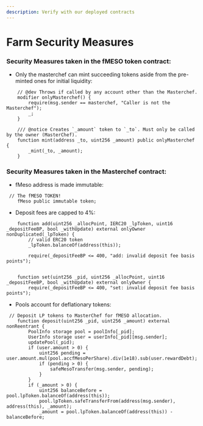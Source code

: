 ```yaml
---
description: Verify with our deployed contracts
---
```


# Farm Security Measures

### Security Measures taken in the fMESO token contract:

* Only the masterchef can mint succeeding tokens aside from the pre-minted ones for initial liquidity:

```
    // @dev Throws if called by any account other than the Masterchef.
    modifier onlyMasterchef() {
        require(msg.sender == masterchef, "Caller is not the Masterchef");
        _;
    }
    
    /// @notice Creates `_amount` token to `_to`. Must only be called by the owner (MasterChef).
    function mint(address _to, uint256 _amount) public onlyMasterchef {
        _mint(_to, _amount);
    }
```

### Security Measures taken in the Masterchef contract:

* fMeso address is made immutable:

```
 // The fMESO TOKEN!
    fMeso public immutable token;
```

* Deposit fees are capped to 4%:

```
    function add(uint256 _allocPoint, IERC20 _lpToken, uint16 _depositFeeBP, bool _withUpdate) external onlyOwner nonDuplicated(_lpToken) {
        // valid ERC20 token
        _lpToken.balanceOf(address(this));

        require(_depositFeeBP <= 400, "add: invalid deposit fee basis points");
        
        
    function set(uint256 _pid, uint256 _allocPoint, uint16 _depositFeeBP, bool _withUpdate) external onlyOwner {
        require(_depositFeeBP <= 400, "set: invalid deposit fee basis points");
```

* Pools account for deflationary tokens:

```
 // Deposit LP tokens to MasterChef for fMESO allocation.
    function deposit(uint256 _pid, uint256 _amount) external nonReentrant {
        PoolInfo storage pool = poolInfo[_pid];
        UserInfo storage user = userInfo[_pid][msg.sender];
        updatePool(_pid);
        if (user.amount > 0) {
            uint256 pending = user.amount.mul(pool.accfMesoPerShare).div(1e18).sub(user.rewardDebt);
            if (pending > 0) {
                safeMesoTransfer(msg.sender, pending);
            }
        }
        if (_amount > 0) {
            uint256 balanceBefore = pool.lpToken.balanceOf(address(this));
            pool.lpToken.safeTransferFrom(address(msg.sender), address(this), _amount);
            _amount = pool.lpToken.balanceOf(address(this)) - balanceBefore;
```
